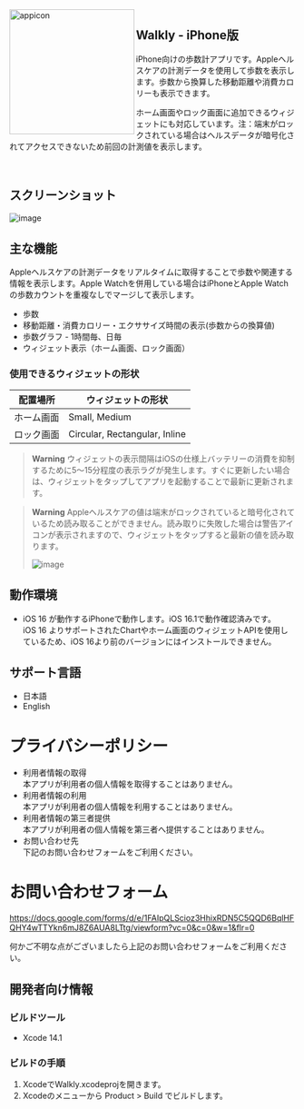 <img width="220" alt="appicon" src="https://user-images.githubusercontent.com/20147818/200149330-aac5fa0c-ae0a-41ee-9f76-229ea9c0c885.png" align="left"/>
<div>
<h2>Walkly - iPhone版</h2>
<p>iPhone向けの歩数計アプリです。Appleヘルスケアの計測データを使用して歩数を表示します。歩数から換算した移動距離や消費カロリーも表示できます。</p>
<p>ホーム画面やロック画面に追加できるウィジェットにも対応しています。注：端末がロックされている場合はヘルスデータが暗号化されてアクセスできないため前回の計測値を表示します。</p>
</div>
<br/>

## スクリーンショット
![image](https://user-images.githubusercontent.com/20147818/200150422-f1bd9269-f07f-4f2d-956c-5be220baf425.png)

<div align="center">

</div>

## 主な機能
Appleヘルスケアの計測データをリアルタイムに取得することで歩数や関連する情報を表示します。Apple Watchを併用している場合はiPhoneとApple Watchの歩数カウントを重複なしでマージして表示します。
- 歩数
- 移動距離・消費カロリー・エクササイズ時間の表示(歩数からの換算値)
- 歩数グラフ - 1時間毎、日毎
- ウィジェット表示（ホーム画面、ロック画面）

### 使用できるウィジェットの形状

| 配置場所  | ウィジェットの形状                  |
| -------- | ----------------------------- |
| ホーム画面 | Small, Medium                 |
| ロック画面  | Circular, Rectangular, Inline |

> **Warning**
> ウィジェットの表示間隔はiOSの仕様上バッテリーの消費を抑制するために5〜15分程度の表示ラグが発生します。すぐに更新したい場合は、ウィジェットをタップしてアプリを起動することで最新に更新されます。

> **Warning**
> Appleヘルスケアの値は端末がロックされていると暗号化されているため読み取ることができません。読み取りに失敗した場合は警告アイコンが表示されますので、ウィジェットをタップすると最新の値を読み取ります。
> 
> ![image](https://user-images.githubusercontent.com/20147818/200151181-2b4702e8-dc35-48dd-a35c-99412f652ea9.png)

## 動作環境
- iOS 16 が動作するiPhoneで動作します。iOS 16.1で動作確認済みです。 <br>
iOS 16 よりサポートされたChartやホーム画面のウィジェットAPIを使用しているため、iOS 16より前のバージョンにはインストールできません。

## サポート言語
- 日本語
- English

# プライバシーポリシー
- 利用者情報の取得<br>
  本アプリが利用者の個人情報を取得することはありません。
- 利用者情報の利用<br>
  本アプリが利用者の個人情報を利用することはありません。
- 利用者情報の第三者提供<br>
  本アプリが利用者の個人情報を第三者へ提供することはありません。
- お問い合わせ先<br>
  下記のお問い合わせフォームをご利用ください。

# お問い合わせフォーム
https://docs.google.com/forms/d/e/1FAIpQLScioz3HhixRDN5C5QQD6BqlHFQHY4wTTYkn6mJ8Z6AUA8LTtg/viewform?vc=0&c=0&w=1&flr=0

  何かご不明な点がございましたら上記のお問い合わせフォームをご利用ください。
## 開発者向け情報

### ビルドツール
- Xcode 14.1

### ビルドの手順
1. XcodeでWalkly.xcodeprojを開きます。
2. Xcodeのメニューから Product > Build でビルドします。
